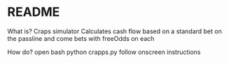 # README #

What is?
  Craps simulator
  Calculates cash flow based on a standard bet on the passline and come bets with freeOdds on each

How do?
  open bash
  python crapps.py
  follow onscreen instructions